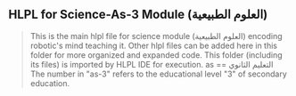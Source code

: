 ## HLPL for Science-As-3 Module (العلوم الطبيعية)
>This is the main hlpl file for science module (العلوم الطبيعية) encoding robotic's mind teaching it.
>Other hlpl files can be added here in this folder for more organized and expanded code.
>This folder (including its files) is imported by HLPL IDE for execution.
>as == التعليم الثانوي
>The number in "as-3" refers to the educational level "3" of secondary education.
